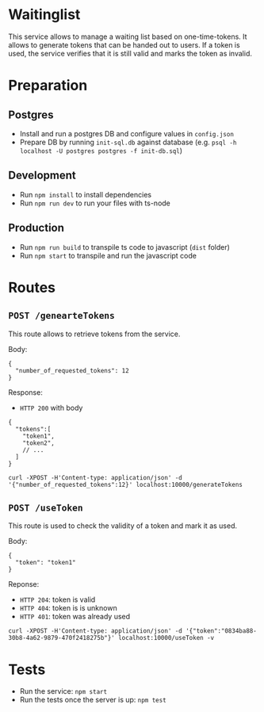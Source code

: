 # Waitinglist

This service allows to manage a waiting list based on one-time-tokens. It allows to generate tokens that can be handed out to users. If a token is used, the service verifies that it is still valid and marks the token as invalid.

# Preparation

## Postgres
* Install and run a postgres DB and configure values in `config.json`
* Prepare DB by running `init-sql.db` against database (e.g. `psql -h localhost -U postgres postgres -f init-db.sql`)

## Development
* Run `npm install` to install dependencies
* Run `npm run dev` to run your files with ts-node

## Production
* Run `npm run build` to transpile ts code to javascript (`dist` folder)
* Run `npm start` to transpile and run the javascript code

# Routes

## `POST /genearteTokens`

This route allows to retrieve tokens from the service.

Body:
```
{
  "number_of_requested_tokens": 12
}
```

Response:
* `HTTP 200` with body
```
{
  "tokens":[
    "token1",
    "token2",
    // ...
  ]
}
```

`curl -XPOST -H'Content-type: application/json' -d '{"number_of_requested_tokens":12}' localhost:10000/generateTokens`

## `POST /useToken`

This route is used to check the validity of a token and mark it as used.

Body:
```
{
  "token": "token1"
}
```

Reponse:
* `HTTP 204`: token is valid
* `HTTP 404`: token is is unknown
* `HTTP 401`: token was already used

`curl -XPOST -H'Content-type: application/json' -d '{"token":"0834ba88-30b8-4a62-9879-470f2418275b"}' localhost:10000/useToken -v`

# Tests
* Run the service: `npm start`
* Run the tests once the server is up: `npm test`
